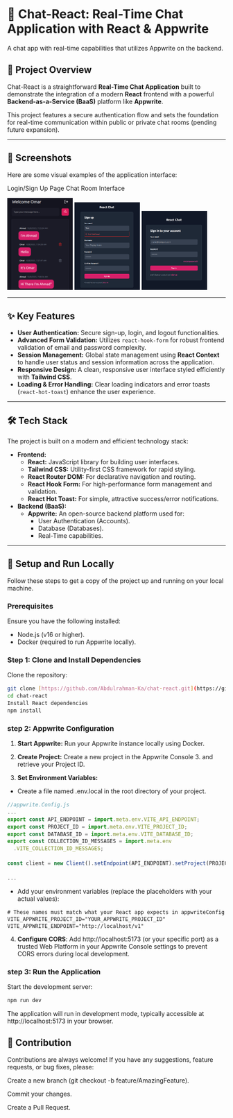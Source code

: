 # 💬 Chat-React: Real-Time Chat Application with React & Appwrite

A chat app with real-time capabilities that utilizes Appwrite on the backend.

## 🌟 Project Overview

Chat-React is a straightforward **Real-Time Chat Application** built to demonstrate the integration of a modern **React** frontend with a powerful **Backend-as-a-Service (BaaS)** platform like **Appwrite**.

This project features a secure authentication flow and sets the foundation for real-time communication within public or private chat rooms (pending future expansion).

---

## 📸 Screenshots

Here are some visual examples of the application interface:

Login/Sign Up Page
Chat Room Interface

<img width=30% src="assets/room.png">
<img width=30% src="assets/register.png">
<img width=30% src="assets/login.png">

---

## ✨ Key Features

- **User Authentication:** Secure sign-up, login, and logout functionalities.
- **Advanced Form Validation:** Utilizes `react-hook-form` for robust frontend validation of email and password complexity.
- **Session Management:** Global state management using **React Context** to handle user status and session information across the application.
- **Responsive Design:** A clean, responsive user interface styled efficiently with **Tailwind CSS**.
- **Loading & Error Handling:** Clear loading indicators and error toasts (`react-hot-toast`) enhance the user experience.

---

## 🛠️ Tech Stack

The project is built on a modern and efficient technology stack:

- **Frontend:**
  - **React:** JavaScript library for building user interfaces.
  - **Tailwind CSS:** Utility-first CSS framework for rapid styling.
  - **React Router DOM:** For declarative navigation and routing.
  - **React Hook Form:** For high-performance form management and validation.
  - **React Hot Toast:** For simple, attractive success/error notifications.
- **Backend (BaaS):**
  - **Appwrite:** An open-source backend platform used for:
    - User Authentication (Accounts).
    - Database (Databases).
    - Real-Time capabilities.

---

## 🚀 Setup and Run Locally

Follow these steps to get a copy of the project up and running on your local machine.

### Prerequisites

Ensure you have the following installed:

- Node.js (v16 or higher).
- Docker (required to run Appwrite locally).

### Step 1: Clone and Install Dependencies

Clone the repository:

```bash
git clone [https://github.com/Abdulrahman-Ka/chat-react.git](https://github.com/Abdulrahman-Ka/chat-react.git)
cd chat-react
Install React dependencies
npm install
```

### step 2: Appwrite Configuration

1. **Start Appwrite:** Run your Appwrite instance locally using Docker.

2. **Create Project:** Create a new project in the Appwrite Console 3. and retrieve your Project ID.

3. **Set Environment Variables:**

- Create a file named .env.local in the root directory of your project.

```js
//appwrite.Config.js
...
export const API_ENDPOINT = import.meta.env.VITE_API_ENDPOINT;
export const PROJECT_ID = import.meta.env.VITE_PROJECT_ID;
export const DATABASE_ID = import.meta.env.VITE_DATABASE_ID;
export const COLLECTION_ID_MESSAGES = import.meta.env
  .VITE_COLLECTION_ID_MESSAGES;

const client = new Client().setEndpoint(API_ENDPOINT).setProject(PROJECT_ID);

...

```

- Add your environment variables (replace the placeholders with your actual values):

```
# These names must match what your React app expects in appwriteConfig
VITE_APPWRITE_PROJECT_ID="YOUR_APPWRITE_PROJECT_ID"
VITE_APPWRITE_ENDPOINT="http://localhost/v1"
```

4.  **Configure CORS**: Add http://localhost:5173 (or your specific port) as a trusted Web Platform in your Appwrite Console settings to prevent CORS errors during local development.

### step 3: Run the Application

Start the development server:

```bash
npm run dev
```

The application will run in development mode, typically accessible at http://localhost:5173 in your browser.

## 🤝 Contribution

Contributions are always welcome! If you have any suggestions, feature requests, or bug fixes, please:

Create a new branch (git checkout -b feature/AmazingFeature).

Commit your changes.

Create a Pull Request.
